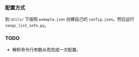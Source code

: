 ### 配置方式

到 `utils/` 下按照 `exmaple.json` 创建自己的 `config.json`。然后运行 `songs_list_info.py`。

### TODO

- 解析命令行参数从而完成一次配置。